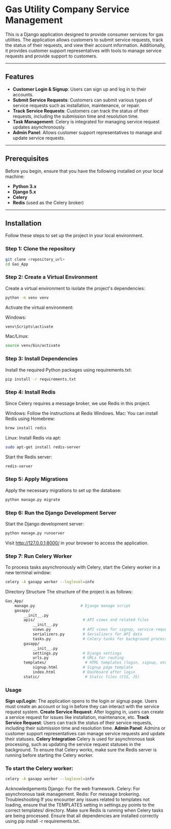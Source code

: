# Gas Utility Company Service Management

This is a Django application designed to provide consumer services for gas utilities. The application allows customers to submit service requests, track the status of their requests, and view their account information. Additionally, it provides customer support representatives with tools to manage service requests and provide support to customers.

---

## Features

- **Customer Login & Signup**: Users can sign up and log in to their accounts.
- **Submit Service Requests**: Customers can submit various types of service requests such as installation, maintenance, or repair.
- **Track Service Requests**: Customers can track the status of their requests, including the submission time and resolution time.
- **Task Management**: Celery is integrated for managing service request updates asynchronously.
- **Admin Panel**: Allows customer support representatives to manage and update service requests.

---

## Prerequisites

Before you begin, ensure that you have the following installed on your local machine:

- **Python 3.x**
- **Django 5.x**
- **Celery**
- **Redis** (used as the Celery broker)

---

## Installation

Follow these steps to set up the project in your local environment.

### Step 1: Clone the repository

```bash
git clone <repository_url>
cd Gas_App
```

### Step 2: Create a Virtual Environment
Create a virtual environment to isolate the project's dependencies:

``` bash
python -m venv venv
```

Activate the virtual environment:

Windows:
```bash
venv\Scripts\activate
```

Mac/Linux:
```bash
source venv/bin/activate
```

### Step 3: Install Dependencies
Install the required Python packages using requirements.txt:

```bash
pip install -r requirements.txt
```

### Step 4: Install Redis
Since Celery requires a message broker, we use Redis in this project.

Windows: Follow the instructions at Redis Windows.
Mac: You can install Redis using Homebrew:

``` bash
brew install redis
```
Linux: Install Redis via apt:

``` bash
sudo apt-get install redis-server
```

Start the Redis server:

``` bash
redis-server
```
### Step 5: Apply Migrations
Apply the necessary migrations to set up the database:

```bash
python manage.py migrate
```

### Step 6: Run the Django Development Server
Start the Django development server:

```bash
python manage.py runserver
```
Visit http://127.0.0.1:8000/ in your browser to access the application.

### Step 7: Run Celery Worker
To process tasks asynchronously with Celery, start the Celery worker in a new terminal window:

```bash
celery -A gasapp worker --loglevel=info
```

Directory Structure
The structure of the project is as follows:

```graphql
Gas_App/
    manage.py                    # Django manage script
    gasapp/                       
        __init__.py
        apis/                     # API views and related files
            __init__.py
            views.py              # API views for signup, service requests, etc.
            serializers.py        # Serializers for API data
            tasks.py              # Celery tasks for background processing
        gasapp/                    
            __init__.py
            settings.py           # Django settings
            urls.py               # URLs for routing
        templates/                 # HTML templates (login, signup, etc.)
            signup.html           # Signup page template
            index.html            # Dashboard after login
        static/                    # Static files (CSS, JS)
```
        
### Usage
**Sign up/Login**: The application opens to the login or signup page. Users must create an account or log in before they can interact with the service request system.
**Create Service Request**: After logging in, users can create a service request for issues like installation, maintenance, etc.
**Track Service Request**: Users can track the status of their service requests, including their submission time and resolution time.
**Admin Panel**: Admins or customer support representatives can manage service requests and update their statuses.
**Celery Integration**
Celery is used for asynchronous task processing, such as updating the service request statuses in the background. To ensure that Celery works, make sure the Redis server is running before starting the Celery worker.

### To start the Celery worker:

```bash
celery -A gasapp worker --loglevel=info
```


Acknowledgements
Django: For the web framework.
Celery: For asynchronous task management.
Redis: For message brokering.
Troubleshooting
If you encounter any issues related to templates not loading, ensure that the TEMPLATES setting in settings.py points to the correct templates/ directory.
Make sure Redis is running when Celery tasks are being processed.
Ensure that all dependencies are installed correctly using pip install -r requirements.txt.
